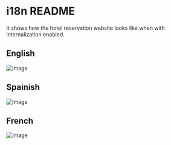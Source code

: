 # i18n README 

It shows how the hotel reservation website looks like when with internalization enabled.

## English
![image](https://user-images.githubusercontent.com/31109284/127640497-9577b3b9-f9bf-42cd-9159-3d90c9be78d7.png)

## Spainish
![image](https://user-images.githubusercontent.com/31109284/127640448-3050df69-1b79-446b-ba1e-8d334fe57fe0.png)


## French
![image](https://user-images.githubusercontent.com/31109284/127485105-a459a9ef-a85d-4182-9a0b-8b75adda7b73.png)

